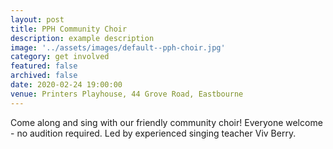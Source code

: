 ```yaml
---
layout: post
title: PPH Community Choir
description: example description
image: '../assets/images/default--pph-choir.jpg'
category: get involved
featured: false
archived: false
date: 2020-02-24 19:00:00
venue: Printers Playhouse, 44 Grove Road, Eastbourne
---
```


Come along and sing with our friendly community choir! Everyone welcome - no audition required. Led by experienced singing teacher Viv Berry.